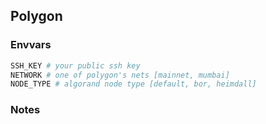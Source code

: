 ## Polygon

### Envvars

```bash
SSH_KEY # your public ssh key
NETWORK # one of polygon's nets [mainnet, mumbai]
NODE_TYPE # algorand node type [default, bor, heimdall]
```

### Notes
